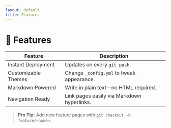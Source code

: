 ```yaml
---
layout: default
title: Features
---
```

# 🚩 Features

| Feature               | Description                                   |
|-----------------------|-----------------------------------------------|
| Instant Deployment    | Updates on every `git push`.                  |
| Customizable Themes   | Change `_config.yml` to tweak appearance.     |
| Markdown Powered      | Write in plain text—no HTML required.         |
| Navigation Ready      | Link pages easily via Markdown hyperlinks.    |

> **Pro Tip:** Add new feature pages with `git checkout -b feature/<name>`.
